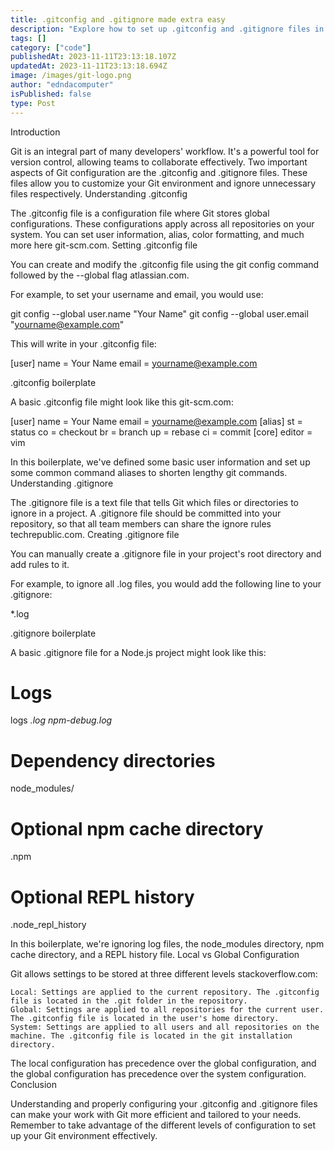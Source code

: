```yaml
---
title: .gitconfig and .gitignore made extra easy
description: "Explore how to set up .gitconfig and .gitignore files in Git, both locally and system-wide. Includes boilerplates and steps to generate these files effectively."
tags: []
category: ["code"]
publishedAt: 2023-11-11T23:13:18.107Z
updatedAt: 2023-11-11T23:13:18.694Z
image: /images/git-logo.png
author: "edndacomputer"
isPublished: false
type: Post
---
```

Introduction

Git is an integral part of many developers' workflow. It's a powerful tool for version control, allowing teams to collaborate effectively. Two important aspects of Git configuration are the .gitconfig and .gitignore files. These files allow you to customize your Git environment and ignore unnecessary files respectively.
Understanding .gitconfig

The .gitconfig file is a configuration file where Git stores global configurations. These configurations apply across all repositories on your system. You can set user information, alias, color formatting, and much more here git-scm.com.
Setting .gitconfig file

You can create and modify the .gitconfig file using the git config command followed by the --global flag atlassian.com.

For example, to set your username and email, you would use:

git config --global user.name "Your Name"
git config --global user.email "yourname@example.com"

This will write in your .gitconfig file:

[user]
    name = Your Name
    email = yourname@example.com

.gitconfig boilerplate

A basic .gitconfig file might look like this git-scm.com:

[user]
    name = Your Name
    email = yourname@example.com
[alias]
    st = status
    co = checkout
    br = branch
    up = rebase
    ci = commit
[core]
    editor = vim

In this boilerplate, we've defined some basic user information and set up some common command aliases to shorten lengthy git commands.
Understanding .gitignore

The .gitignore file is a text file that tells Git which files or directories to ignore in a project. A .gitignore file should be committed into your repository, so that all team members can share the ignore rules techrepublic.com.
Creating .gitignore file

You can manually create a .gitignore file in your project's root directory and add rules to it.

For example, to ignore all .log files, you would add the following line to your .gitignore:

*.log

.gitignore boilerplate

A basic .gitignore file for a Node.js project might look like this:

# Logs
logs
*.log
npm-debug.log*

# Dependency directories
node_modules/

# Optional npm cache directory
.npm

# Optional REPL history
.node_repl_history

In this boilerplate, we're ignoring log files, the node_modules directory, npm cache directory, and a REPL history file.
Local vs Global Configuration

Git allows settings to be stored at three different levels stackoverflow.com:

    Local: Settings are applied to the current repository. The .gitconfig file is located in the .git folder in the repository.
    Global: Settings are applied to all repositories for the current user. The .gitconfig file is located in the user's home directory.
    System: Settings are applied to all users and all repositories on the machine. The .gitconfig file is located in the git installation directory.

The local configuration has precedence over the global configuration, and the global configuration has precedence over the system configuration.
Conclusion

Understanding and properly configuring your .gitconfig and .gitignore files can make your work with Git more efficient and tailored to your needs. Remember to take advantage of the different levels of configuration to set up your Git environment effectively.